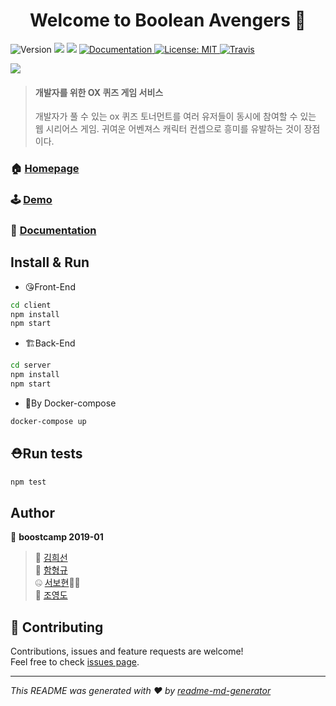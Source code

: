 <h1 align="center">Welcome to Boolean Avengers 👋</h1>
<p>
    <img alt="Version" src="https://img.shields.io/badge/version-0.0.1-blue.svg?cacheSeconds=2592000" />
    <img src="https://img.shields.io/badge/node-10.16.0-blue.svg" />
  <img src="https://img.shields.io/badge/npm-6.9.0-blue.svg" />
  <a href="https://github.com/connect-foundation/2019-01" target="_blank">
    <img alt="Documentation" src="https://img.shields.io/badge/documentation-yes-brightgreen.svg" />
  </a>
  <a href="#" target="_blank">
    <img alt="License: MIT" src="https://img.shields.io/badge/License-MIT-yellow.svg" />
  </a>
  <a href="https://travis-ci.org/connect-foundation/2019-01" target="_blank">
      <img alt="Travis" src="https://travis-ci.org/connect-foundation/2019-01.svg?branch=develop">
  </a>
</p>

![](https://i.imgur.com/qAtbtqw.png)
> #### 개발자를 위한 OX 퀴즈 게임 서비스
> 개발자가 풀 수 있는 ox 퀴즈 토너먼트를 여러 유저들이 동시에 참여할 수 있는 웹 시리어스 게임. 귀여운 어벤져스 캐릭터 컨셉으로 흥미를 유발하는 것이 장점이다.

### 🏠 [Homepage](https://github.com/connect-foundation/2019-01/)

### 🕹️ [Demo](http://45.119.146.251)

### 📖 [Documentation](https://github.com/connect-foundation/2019-01/wiki)

## Install & Run
- 😘Front-End
```sh
cd client
npm install
npm start
```
- 🏗Back-End
```sh
cd server
npm install
npm start
```
- 🐳By Docker-compose
```sh
docker-compose up
```

## ⛑Run tests

```sh
npm test
```

## Author

👤 **boostcamp 2019-01**
> 👸 [김희선](https://github.com/bellaah)<br />
> 🌟 [함형규](https://github.com/gyustar)<br />
> 🤐 [서보현](https://github.com/ktseo41)👨‍⚕️<br />
> 💑 [조영도](https://github.com/young-do)

## 🤝 Contributing

Contributions, issues and feature requests are welcome!<br />Feel free to check [issues page](https://github.com/connect-foundation/2019-01/issues).

***
_This README was generated with ❤️ by [readme-md-generator](https://github.com/kefranabg/readme-md-generator)_
